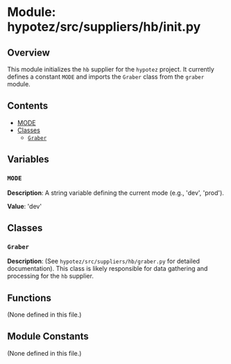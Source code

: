 # Module: hypotez/src/suppliers/hb/__init__.py

## Overview

This module initializes the `hb` supplier for the `hypotez` project. It currently defines a constant `MODE` and imports the `Graber` class from the `graber` module.


## Contents

- [MODE](#mode)
- [Classes](#classes)
    - [`Graber`](#graber)

## Variables

### `MODE`

**Description**:  A string variable defining the current mode (e.g., 'dev', 'prod').

**Value**: 'dev'


## Classes

### `Graber`

**Description**:  (See `hypotez/src/suppliers/hb/graber.py` for detailed documentation).  This class is likely responsible for data gathering and processing for the `hb` supplier.


## Functions

(None defined in this file.)


## Module Constants


(None defined in this file.)


```